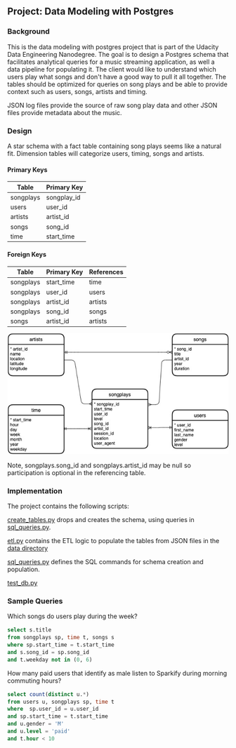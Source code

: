 ## Project: Data Modeling with Postgres

### Background

This is the data modeling with postgres project that is part of the Udacity Data Engineering Nanodegree. The goal is to 
design a Postgres schema that facilitates analytical queries for a music streaming application, as well a data pipeline 
for populating it. The client would like to understand which users play what songs and don't have a good way to pull it 
all together. The tables should be optimized for queries on song plays and be able to provide context such as users, 
songs, artists and timing.

JSON log files provide the source of raw song play data and other JSON files provide metadata about the music.

### Design

A star schema with a fact table containing song plays seems like a natural fit. Dimension tables will categorize users,
timing, songs and artists. 

#### Primary Keys

| Table | Primary Key |
| --- | --- |
| songplays | songplay_id |
| users | user_id |
| artists | artist_id |
| songs | song_id |
| time | start_time |

#### Foreign Keys

| Table | Primary Key | References |
| --- | --- | --- |
| songplays | start_time | time |
| songplays | user_id | users |
| songplays | artist_id | artists |
| songplays | song_id | songs |
| songs | artist_id | artists |

![Entity Relationship](Sparkify.jpg?raw=true "SparkifyDB")

Note, songplays.song_id and songplays.artist_id may be null so participation is optional in the referencing table.

### Implementation

The project contains the following scripts:

[create_tables.py](create_tables.py) drops and creates the schema, using queries in [sql_queries.py](sql_queries.py).

[etl.py](etl.py) contains the ETL logic to populate the tables from JSON files in the [data directory](data)

[sql_queries.py](sql_queries.py) defines the SQL commands for schema creation and population.

[test_db.py](test_db.py)

### Sample Queries

Which songs do users play during the week?

```sql
select s.title
from songplays sp, time t, songs s
where sp.start_time = t.start_time
and s.song_id = sp.song_id
and t.weekday not in (0, 6)
```

How many paid users that identify as male listen to Sparkify during morning commuting hours?

```sql
select count(distinct u.*)
from users u, songplays sp, time t
where  sp.user_id = u.user_id
and sp.start_time = t.start_time
and u.gender = 'M'
and u.level = 'paid'
and t.hour < 10
```